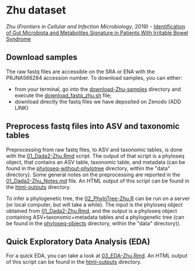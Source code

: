 # Zhu dataset
Zhu (_Frontiers in Cellular and Infection Microbiology_, 2019) - [Identification of Gut Microbiota and Metabolites Signature in Patients With Irritable Bowel Syndrome][1]

[1]: https://www.frontiersin.org/articles/10.3389/fcimb.2019.00346/full 


## Download samples

The raw fastq files are accessible on the SRA or ENA with the PRJNA566284 accession number. To download samples, you can either:
- from your terminal, go into the [download-Zhu-samples](download-Zhu-samples/) directory and execute the [download_fastq_zhu.sh](download-Zhu-samples/download_fastq_zhu.sh) file;
- download directly the fastq files we have deposited on Zenodo (ADD LINK)


## Preprocess fastq files into ASV and taxonomic tables

Preprocessing from raw fastq files, to ASV and taxonomic tables, is done with the [01_Dada2-Zhu.Rmd](01_Dada2-Zhu.Rmd) script. The output of that script is a phyloseq object, that contains an ASV table, taxonomic table, and metadata (can be found in the [phyloseq-without-phylotree](../../../data/phyloseq-objects/phyloseq-without-phylotree/) directory, within the "data" directory). Some general notes on the preprocessing are reported in the [01_Dada2-Zhu_Notes.md](01_Dada2-Zhu_Notes.md) file. An HTML output of this script can be found in the [html-outputs](./html-outputs/) directory.

To infer a phylogenetic tree, the [02_PhyloTree-Zhu.R](02_PhyloTree-Zhu.R) can be run on a server (or local computer, but will take a while). The input is the phyloseq object obtained from [01_Dada2-Zhu.Rmd](01_Dada2-Zhu.Rmd), and the output is a phyloseq object containing ASV+taxonomic+metadata tables and a phylogenetic tree (can be found in the [phyloseq-objects](../../../data/phyloseq-objects/) directory, within the "data" directory)).


## Quick Exploratory Data Analysis (EDA)

For a quick EDA, you can take a look at [03_EDA-Zhu.Rmd](03_EDA-Zhu.Rmd). An HTML output of this script can be found in the [html-outputs](./html-outputs/) directory.